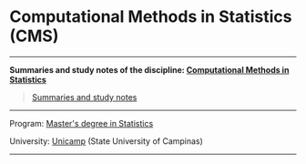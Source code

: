 # Computational Methods in Statistics (CMS)

***

**Summaries and study notes of the discipline:
  [Computational Methods in Statistics](http://estatcomp.github.io/)**

> [Summaries and study notes](http://mynameislaure.github.io/cms/)

***

Program:
[Master's degree in Statistics](
https://www.ime.unicamp.br/pos-graduacao/estatistica)

University:
[Unicamp](http://www.unicamp.br/unicamp/) (State University of Campinas)

***
